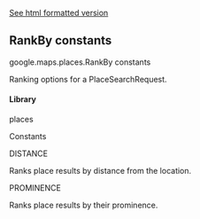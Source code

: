 [See html formatted version](https://huasofoundries.github.io/google-maps-documentation/RankBy.html)


RankBy constants
----------------

google.maps.places.RankBy constants

Ranking options for a PlaceSearchRequest.

#### Library

places

Constants

DISTANCE

Ranks place results by distance from the location.

PROMINENCE

Ranks place results by their prominence.